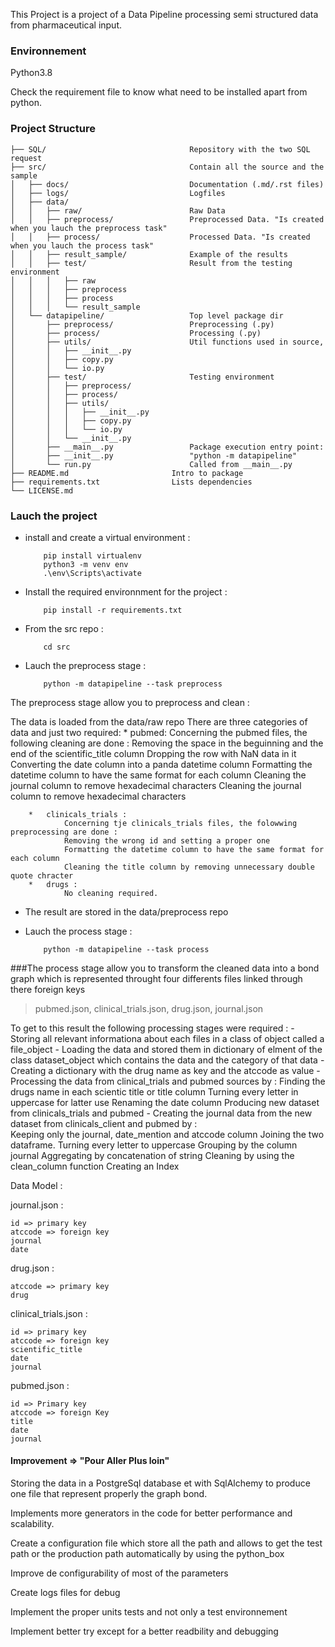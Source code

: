 This Project is a project of a Data Pipeline processing semi structured data from pharmaceutical input.


### Environnement ###
Python3.8

Check the requirement file to know what need to be installed apart from python.


### Project Structure 
```
├── SQL/                                Repository with the two SQL request
├── src/                                Contain all the source and the sample
│	├── docs/                           Documentation (.md/.rst files)
│	├── logs/                           Logfiles
│	├── data/
│	│   ├── raw/                        Raw Data
│	│   ├── preprocess/                 Preprocessed Data. "Is created when you lauch the preprocess task"
│	│   ├── process/                    Processed Data. "Is created when you lauch the process task"
│	│   ├── result_sample/              Example of the results
│	│   ├── test/                       Result from the testing environment
│	│   │   ├── raw                     
│	│   │   ├── preprocess
│	│   │   ├── process
│	│   │   └── result_sample
│	└── datapipeline/                   Top level package dir
│	    ├── preprocess/                 Preprocessing (.py)
│	    ├── process/                    Processing (.py)
│	    ├── utils/                      Util functions used in source,
│	    │   ├── __init__.py              
│	    │   ├── copy.py
│	    │   └── io.py
│	    ├── test/                       Testing environment
│	    │   ├── preprocess/
│	    │   ├── process/
│	    │   ├── utils/
│	    │   │   ├── __init__.py
│	    │   │   ├── copy.py
│	    │   │   └── io.py
│	    │   └── __init__.py
│	    ├── __main__.py                 Package execution entry point:
│	    ├── __init__.py                 "python -m datapipeline"
│       └── run.py                      Called from __main__.py
├── README.md                       Intro to package
├── requirements.txt                Lists dependencies
└── LICENSE.md
```


### Lauch the project ###


-	install and create a virtual environment :

			pip install virtualenv
			python3 -m venv env
			.\env\Scripts\activate

-	Install the required environnment for the project :
	
			pip install -r requirements.txt

	

-	From the src repo :

			cd src

-	Lauch the preprocess stage :
		
			python -m datapipeline --task preprocess


The preprocess stage allow you to preprocess and clean :


 The data is loaded from the data/raw repo
 There are three categories of data and just two required:
 		*	pubmed: 
	 			Concerning the pubmed files, the following cleaning are done   : 
	 		 	Removing the space in the beguinning and the end of the scientific_title column
	            Dropping the row with NaN data in it
	            Converting the date column into a panda datetime column
	            Formatting the datetime column to have the same format for each column
	            Cleaning the journal column to remove hexadecimal characters
	            Cleaning the  journal column to remove hexadecimal characters 

 		*	clinicals_trials : 
 				Concerning tje clinicals_trials files, the folowwing preprocessing are done : 
	 			Removing the wrong id and setting a proper one
	            Formatting the datetime column to have the same format for each column
	            Cleaning the title column by removing unnecessary double quote chracter
	    *	drugs : 
	    		No cleaning required. 

 		

 -	The result are stored in the data/preprocess repo



-	Lauch the process stage :

			python -m datapipeline --task process

###The process stage allow you to transform the cleaned data into a bond graph which 
is represented throught four differents files linked through there foreign keys

>pubmed.json, clinical_trials.json, drug.json, journal.json

To get to this result the following processing stages were required :
	-	Storing all relevant informationa about each files in a class of object called a file_object
	-	Loading the data and stored them in dictionary of elment of the class dataset_object which contains the data and the category of that data
	-	Creating a dictionary with the drug name as key and the atccode as value
	-	Processing the data from clinical_trials and pubmed sources by :
			Finding the drugs name in each scientic title or title column
			Turning every letter in uppercase for latter use
			Renaming the date column
			Producing new dataset from clinicals_trials and pubmed
	-	Creating the journal data from the new dataset from clinicals_client and pubmed by :	
			Keeping only the journal, date_mention and atccode column
            Joining the two dataframe.
            Turning every letter to uppercase
            Grouping by the column journal
            Aggregating by concatenation of string 
            Cleaning by using the clean_column function
            Creating an Index


Data Model : 

journal.json :
	
	id => primary key
 	atccode => foreign key
 	journal
 	date

drug.json :
	
	atccode => primary key
	drug


clinical_trials.json : 
	
	id => primary key
	atccode => foreign key
	scientific_title
	date
	journal

pubmed.json :
	
	id => Primary key 
	atccode => foreign Key
	title
	date
	journal

#### Improvement => "Pour Aller Plus loin" ###

Storing the data in a PostgreSql database et with SqlAlchemy to produce one file that represent properly the graph bond.

Implements more generators in the code for better performance and scalability.

Create a configuration file which store all the path and allows to get the test path or the production path automatically by using the python_box

Improve de configurability of most of the parameters

Create logs files for debug

Implement the proper units tests and not only a test environnement

Implement better try except for a better readbility and debugging

